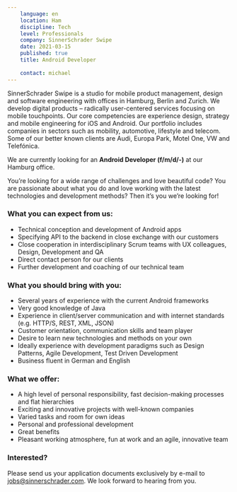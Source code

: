```yaml
---
    language: en
    location: Ham
    discipline: Tech
    level: Professionals
    company: SinnerSchrader Swipe
    date: 2021-03-15
    published: true
    title: Android Developer
     
    contact: michael
---
```


SinnerSchrader Swipe is a studio for mobile product management, design and software engineering with offices in Hamburg, Berlin and Zurich. We develop digital products – radically user-centered services focusing on mobile touchpoints. Our core competencies are experience design, strategy and mobile engineering for iOS and Android. Our portfolio includes companies in sectors such as mobility, automotive, lifestyle and telecom. Some of our better known clients are Audi, Europa Park, Motel One, VW and Telefónica.

We are currently looking for an **Android Developer (f/m/d/-)** at our Hamburg office.

You’re looking for a wide range of challenges and love beautiful code? You are passionate about what you do and love working with the latest technologies and development methods? Then it’s you we’re looking for!

### What you can expect from us:
 
- Technical conception and development of Android apps
- Specifying API to the backend in close exchange with our customers
- Close cooperation in interdisciplinary Scrum teams with UX colleagues, Design, Development and QA
- Direct contact person for our clients
- Further development and coaching of our technical team

### What you should bring with you:

- Several years of experience with the current Android frameworks
- Very good knowledge of Java
- Experience in client/server communication and with internet standards (e.g. HTTP/S, REST, XML, JSON)
- Customer orientation, communication skills and team player
- Desire to learn new technologies and methods on your own
- Ideally experience with development paradigms such as Design Patterns, Agile Development, Test Driven Development
- Business fluent in German and English
  
### What we offer:
 
- A high level of personal responsibility, fast decision-making processes and flat hierarchies
- Exciting and innovative projects with well-known companies
- Varied tasks and room for own ideas
- Personal and professional development
- Great benefits
- Pleasant working atmosphere, fun at work and an agile, innovative team
 
### Interested?

Please send us your application documents exclusively by e-mail to <jobs@sinnerschrader.com>. We look forward to hearing from you.
